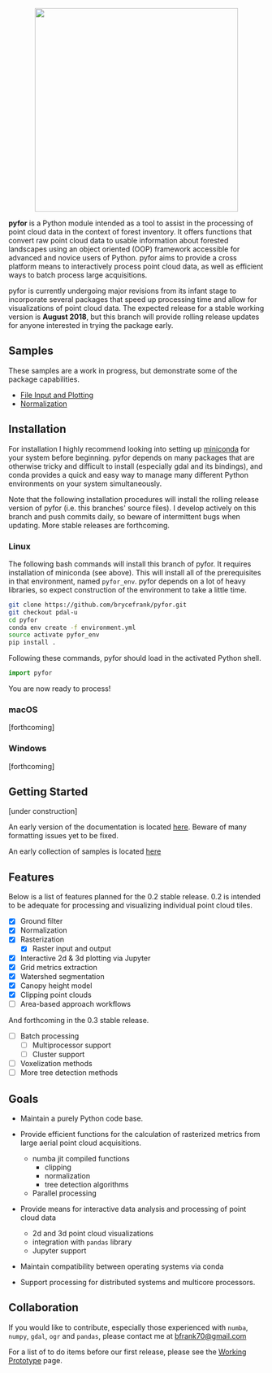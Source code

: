 <p align="center">
  <img src="https://github.com/brycefrank/pyfor/blob/pdal-u/docs/tile.png" width="400">
</p>

**pyfor** is a Python module intended as a tool to assist in the processing of point cloud data in the context of forest inventory. It offers functions that convert raw point cloud data to usable information about forested landscapes using an object oriented (OOP) framework accessible for advanced and novice users of Python. pyfor aims to provide a cross platform means to interactively process point cloud data, as well as efficient ways to batch process large acquisitions.

pyfor is currently undergoing major revisions from its infant stage to incorporate several packages that speed up processing time and allow for visualizations of point cloud data. The expected release for a stable working version is **August 2018**, but this branch will provide rolling release updates for anyone interested in trying the package early.

## Samples

These samples are a work in progress, but demonstrate some of the package capabilities.

- [File Input and Plotting](https://github.com/brycefrank/pyfor/blob/pdal-u/samples/Cloud.ipynb)
- [Normalization](https://github.com/brycefrank/pyfor/blob/pdal-u/samples/Normalization.ipynb)

## Installation

For installation I highly recommend looking into setting up [miniconda](https://conda.io/miniconda.html) for your system before beginning. pyfor depends on many packages that are otherwise tricky and difficult to install (especially gdal and its bindings), and conda provides a quick and easy way to manage many different Python environments on your system simultaneously.

Note that the following installation procedures will install the rolling release version of pyfor (i.e. this branches' source files). I develop actively on this branch and push commits daily, so beware of intermittent bugs when updating. More stable releases are forthcoming. 

### Linux

The following bash commands will install this branch of pyfor. It requires installation of miniconda (see above). This will install all of the prerequisites in that environment, named `pyfor_env`. pyfor depends on a lot of heavy libraries, so expect construction of the environment to take a little time.

```bash
git clone https://github.com/brycefrank/pyfor.git
git checkout pdal-u
cd pyfor
conda env create -f environment.yml
source activate pyfor_env
pip install .
```

Following these commands, pyfor should load in the activated Python shell.

```python
import pyfor
```

You are now ready to process!

### macOS

[forthcoming]

### Windows

[forthcoming]

## Getting Started

[under construction]

An early version of the documentation is located [here](http://pyfor-pdal-u.readthedocs.io/en/pdal-u/). Beware of many formatting issues yet to be fixed.

An early collection of samples is located [here](https://github.com/brycefrank/pyfor/tree/pdal-u/samples)

## Features

Below is a list of features planned for the 0.2 stable release. 0.2 is intended to be adequate for processing and visualizing individual point cloud tiles.

- [X] Ground filter
- [X] Normalization
- [X] Rasterization
	- [X] Raster input and output
- [X] Interactive 2d & 3d plotting via Jupyter
- [X] Grid metrics extraction
- [X] Watershed segmentation
- [X] Canopy height model
- [X] Clipping point clouds
- [ ] Area-based approach workflows

And forthcoming in the 0.3 stable release.
- [ ] Batch processing
	- [ ] Multiprocessor support
	- [ ] Cluster support
- [ ] Voxelization methods
- [ ] More tree detection methods

## Goals

- Maintain a purely Python code base.

- Provide efficient functions for the calculation of rasterized metrics from large aerial point cloud acquisitions.
    - numba jit compiled functions
        - clipping
        - normalization
        - tree detection algorithms
    - Parallel processing

- Provide means for interactive data analysis and processing of point cloud data
    - 2d and 3d point cloud visualizations
    - integration with `pandas` library
    - Jupyter support

- Maintain compatibility between operating systems via conda

- Support processing for distributed systems and multicore processors.

## Collaboration

If you would like to contribute, especially those experienced with `numba`, `numpy`, `gdal`, `ogr` and `pandas`, please contact me at bfrank70@gmail.com

For a list of to do items before our first release, please see the [Working Prototype](https://github.com/brycefrank/pyfor/projects/3) page.
